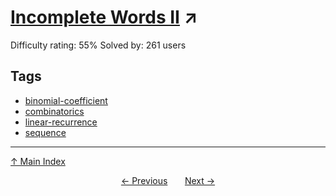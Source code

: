 # [Incomplete Words II](https://projecteuler.net/problem=658) ↗️

Difficulty rating: 55%
Solved by: 261 users
## Tags

- [binomial-coefficient](../tags/binomial-coefficient.md)
- [combinatorics](../tags/combinatorics.md)
- [linear-recurrence](../tags/linear-recurrence.md)
- [sequence](../tags/sequence.md)



---

[↑ Main Index](../README.md)


<div align=center><a href='657.md'>← Previous</a> &nbsp;&nbsp; &nbsp;&nbsp;  <a href='659.md'>Next →</a></div>
